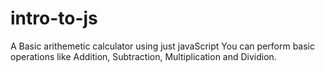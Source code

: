 # intro-to-js
A Basic arithemetic calculator using just javaScript
You can perform basic operations like Addition, Subtraction, Multiplication and Dividion.
